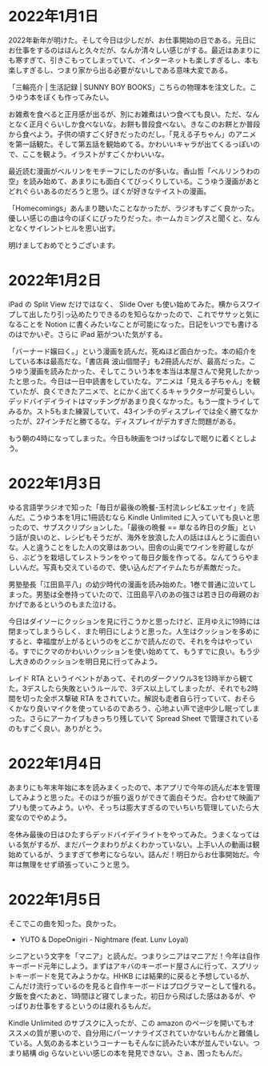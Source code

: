 # 2022年1月1日

2022年新年が明けた。そして今日は少しだが、お仕事開始の日である。元日にお仕事をするのはほんと久々だが、なんか清々しい感じがする。最近はあまりにも寒すぎて、引きこもってしまっていて、インターネットも楽しすぎるし、本も楽しすぎるし、つまり家から出る必要がないしである意味大変である。

「三輪亮介 | 生活記録 | SUNNY BOY BOOKS」こちらの物理本を注文した。こうゆう本をぼくも作ってみたい。

お雑煮を食べると正月感が出るが、別にお雑煮はいつ食べても良い。ただ、なんとなく正月ぐらいしか食べないな。お餅も普段食べない。きなこのお餅とか普段から食べよう。子供の頃すごく好きだったのだし。「見える子ちゃん」のアニメを第一話観た。そして第五話を観始めてる。かわいいキャラが出てくるっぽいので、ここを観よう。イラストがすごくかわいいな。

最近読む漫画がベルリンをモチーフにしたのが多いな。香山哲「ベルリンうわの空」を読み始めて、あまりにも面白くてびっくりしている。こうゆう漫画があとどれぐらいあるのだろうと思う。ぼくが好きなテイストの漫画。

「Homecomings」あんまり聴いたことなかったが、ラジオもすごく良かった。優しい感じの曲は今のぼくにぴったりだった。ホームカミングスと聞くと、なんとなくサイレントヒルを思い出す。

明けましておめでとうございます。

# 2022年1月2日

iPad の Split View だけではなく、 Slide Over も使い始めてみた。横からスワイプして出したり引っ込めたりできるのを知らなかったので、これでササッと気になることを Notion に書くみたいなことが可能になった。日記をいつでも書けるのはでかいぞ。さらに iPad 筋がついた気がする。

「バーナード嬢曰く。」という漫画を読んだ。死ぬほど面白かった。本の紹介をしている本は最高だな。「書店員 波山個間子」も2冊読んだが、最高だった。こうゆう漫画を読みたかった、そしてこういう本を本当は本屋さんで発見したかったと思った。今日は一日中読書をしていたな。アニメは「見える子ちゃん」を観ていたが、良くできたアニメで、とにかく出てくるキャラクターが可愛らしい。デッドバイデイライトはマッチングがあまり良くなかった。もう一度トライしてみるか。スト5もまた練習していて、43インチのディスプレイでは全く勝てなかったが、27インチだと勝てるな。ディスプレイがデカすぎた問題がある。

もう朝の4時になってしまった。今日も映画をつけっぱなしで眠りに着くとしよう。

# 2022年1月3日

ゆる言語学ラジオで知った「毎日が最後の晩餐-玉村流レシピ&エッセイ」を読んだ。こうゆう本を1月に1冊読むなら Kindle Unlimited に入っていても良いと思ったので、サブスクリプションした。「最後の晩餐 == 単なる昨日の夕飯」という話が良いのと、レシピもそうだが、海外を放浪した人の話はほんとうに面白いな。人と違うことをした人の文章はあつい。田舎の山奥でワインを貯蔵しながら、ぶどうを栽培してレストランをやって毎日夕飯を作ってる。なんてうらやましいんだ。写真も交えているので、使い込んだアイテムたちが素敵だった。

男塾塾長「江田島平八」の幼少時代の漫画を読み始めた。1巻で普通に泣いてしまった。男塾は全巻持っていたので、江田島平八のあの強さは若き日の母親のおかげであるというのもまた泣ける。

今日はダイソーにクッションを見に行こうかと思ったけど、正月ゆえに19時には閉まってしまうらしく、また明日にしようと思った。人生はクッションを多めにすると、幸福度が上がるというのをどこかで読んだので、それを今はやっている。すでにクマのかわいいクッションを使い始めてて、もうすでに良い。もう少し大きめのクッションを明日見に行ってみよう。

レイド RTA というイベントがあって、それのダークソウル3を13時半から観てた。3デスしたら失敗というルールで、3デス以上してしまったが、それでも2時間を切った全ボス撃破 RTA をされていた。解説も走者自ら行っていて、おそらくかなり良いマイクを使っているのであろう、心地よい声で途中少し眠ってしまった。さらにアーカイブもきっちり残していて Spread Sheet で管理されているのもすごく良い。ありがとう。

# 2022年1月4日

あまりにも年末年始に本を読みまくったので、本アプリで今年の読んだ本を管理してみようと思った。そのほうが振り返りができて面白そうだ。合わせて映画アプリも使ってみよう。いや、そっちは膨大すぎるのでいちいち管理していたら大変なのでやめよう。

冬休み最後の日はひたすらデッドバイデイライトをやってみた。うまくなってはいる気がするが、まだパークまわりがよくわかっていない。上手い人の動画は観始めているが、うますぎて参考にならない。詰んだ！明日からお仕事開始だ。今年は無理をせず頑張っていこうと思う。

# 2022年1月5日

そこでこの曲を知った。良かった。
- YUTO & DopeOnigiri - Nightmare (feat. Lunv Loyal)

シニアという文字を「マニア」と読んだ。つまりシニアはマニアだ！今年は自作キーボード元年にしよう。まずはアキバのキーボード屋さんに行って、スプリットキーボードを見てみようかな。HHKB には結果的に戻ると予想しているが、こんだけ流行っているのを見ると自作キーボードはプログラマーとして憧れる。夕飯を食べたあと、1時間ほど寝てしまった。初日から飛ばした感はあるが、やっぱりお仕事をするというのは疲れるもんだ。

Kindle Unlimited のサブスクに入ったが、この amazon のページを開いてもオススメの質が悪いので、自分用にパーソナライズされていかないもんかと難儀している。人気のある本というコーナーもそんなに読みたい本が並んでいない。つまり結構 dig らないといい感じの本を発見できない。さぁ、困ったもんだ。


